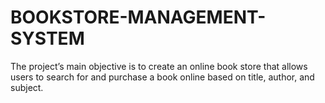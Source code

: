 # BOOKSTORE-MANAGEMENT-SYSTEM
The project’s main objective is to create an online book store that allows users to search for and purchase a book online based on title, author, and subject. 
